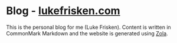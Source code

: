 # Blog - [lukefrisken.com](http://lukefrisken.com)

This is the personal blog for me (Luke Frisken). Content is written in
CommonMark Markdown and the website is generated using
[Zola](https://www.getzola.org/).
